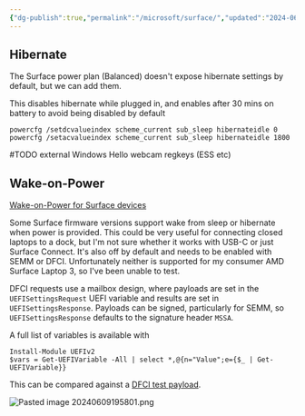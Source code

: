 ```yaml
---
{"dg-publish":true,"permalink":"/microsoft/surface/","updated":"2024-06-09T23:10:00.669+10:00"}
---
```


## Hibernate

The Surface power plan (Balanced) doesn't expose hibernate settings by default, but we can add them.

This disables hibernate while plugged in, and enables after 30 mins on battery to avoid being disabled by default
```
powercfg /setdcvalueindex scheme_current sub_sleep hibernateidle 0
powercfg /setacvalueindex scheme_current sub_sleep hibernateidle 1800
```

#TODO external Windows Hello webcam regkeys (ESS etc)
## Wake-on-Power
[Wake-on-Power for Surface devices](https://learn.microsoft.com/en-us/surface/wake-on-power-for-surface)

Some Surface firmware versions support wake from sleep or hibernate when power is provided. This could be very useful for connecting closed laptops to a dock, but I'm not sure whether it works with USB-C or just Surface Connect. It's also off by default and needs to be enabled with SEMM or DFCI. Unfortunately neither is supported for my consumer AMD Surface Laptop 3, so I've been unable to test.

DFCI requests use a mailbox design, where payloads are set in the `UEFISettingsRequest` UEFI variable and results are set in `UEFISettingsResponse`. Payloads can be signed, particularly for SEMM, so `UEFISettingsResponse` defaults to the signature header `MSSA`.

A full list of variables is available with
```
Install-Module UEFIv2
$vars = Get-UEFIVariable -All | select *,@{n="Value";e={$_ | Get-UEFIVariable}}
```

This can be compared against a [DFCI test payload](https://github.com/microsoft/mu_feature_dfci/blob/main/DfciPkg/UnitTests/DfciTests/TestCases/DFCI_AllSettings/Restore.xml).

![Pasted image 20240609195801.png](/img/user/Uploads/Pasted%20image%2020240609195801.png)
